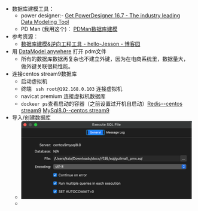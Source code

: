 - 数据库建模工具：
	- power designer:- [Get PowerDesigner 16.7 - The industry leading Data Modeling Tool](https://www.powerdesigner.biz/)
	- PD Man (我用这个)： [PDMan数据库建模](http://www.pdman.cn/#/downLoad)
- 参考资源：
	- [数据库建模&逆向工程工具 - hello-Jesson - 博客园](https://www.cnblogs.com/hellojesson/p/10760633.html)
- 用  [DataModel anywhere](http://www.dmanywhere.cn/) 打开 pdm文件
	- 所有的数据库数据再复杂也不建立外键，因为在电商系统里，数据量大， 做外键关联很耗性能。
- 连接centos stream9数据库
	- 启动虚拟机
	- 终端 ` ssh root@192.168.0.103` 连接虚拟机
	- navicat premium 连接虚拟机数据库 
	- `dockeer ps`查看启动的容器（之前设置过开机自启动）[Redis--centos stream9](课程&笔记/技术栈/尚硅谷/谷粒商城/步骤与问题/recources/Redis--centos%20stream9.md#^035277) [MySql8.0--centos stream9](课程&笔记/技术栈/尚硅谷/谷粒商城/步骤与问题/recources/MySql8.0--centos%20stream9.md#^2f1f1a)
- 导入/创建数据库
	- ![](Pasted%20image%2020230816162606.png)
	- 
